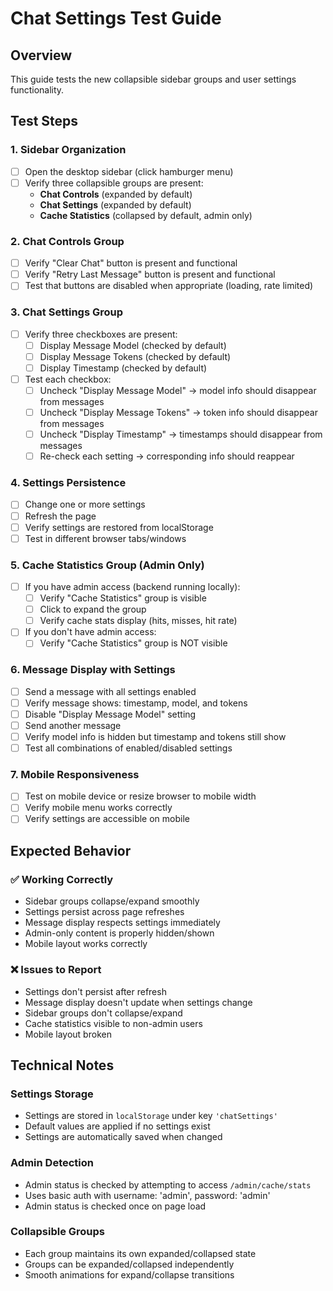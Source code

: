 # Chat Settings Test Guide

## Overview
This guide tests the new collapsible sidebar groups and user settings functionality.

## Test Steps

### 1. Sidebar Organization
- [ ] Open the desktop sidebar (click hamburger menu)
- [ ] Verify three collapsible groups are present:
  - **Chat Controls** (expanded by default)
  - **Chat Settings** (expanded by default)  
  - **Cache Statistics** (collapsed by default, admin only)

### 2. Chat Controls Group
- [ ] Verify "Clear Chat" button is present and functional
- [ ] Verify "Retry Last Message" button is present and functional
- [ ] Test that buttons are disabled when appropriate (loading, rate limited)

### 3. Chat Settings Group
- [ ] Verify three checkboxes are present:
  - [ ] Display Message Model (checked by default)
  - [ ] Display Message Tokens (checked by default)
  - [ ] Display Timestamp (checked by default)
- [ ] Test each checkbox:
  - [ ] Uncheck "Display Message Model" → model info should disappear from messages
  - [ ] Uncheck "Display Message Tokens" → token info should disappear from messages
  - [ ] Uncheck "Display Timestamp" → timestamps should disappear from messages
  - [ ] Re-check each setting → corresponding info should reappear

### 4. Settings Persistence
- [ ] Change one or more settings
- [ ] Refresh the page
- [ ] Verify settings are restored from localStorage
- [ ] Test in different browser tabs/windows

### 5. Cache Statistics Group (Admin Only)
- [ ] If you have admin access (backend running locally):
  - [ ] Verify "Cache Statistics" group is visible
  - [ ] Click to expand the group
  - [ ] Verify cache stats display (hits, misses, hit rate)
- [ ] If you don't have admin access:
  - [ ] Verify "Cache Statistics" group is NOT visible

### 6. Message Display with Settings
- [ ] Send a message with all settings enabled
- [ ] Verify message shows: timestamp, model, and tokens
- [ ] Disable "Display Message Model" setting
- [ ] Send another message
- [ ] Verify model info is hidden but timestamp and tokens still show
- [ ] Test all combinations of enabled/disabled settings

### 7. Mobile Responsiveness
- [ ] Test on mobile device or resize browser to mobile width
- [ ] Verify mobile menu works correctly
- [ ] Verify settings are accessible on mobile

## Expected Behavior

### ✅ Working Correctly
- Sidebar groups collapse/expand smoothly
- Settings persist across page refreshes
- Message display respects settings immediately
- Admin-only content is properly hidden/shown
- Mobile layout works correctly

### ❌ Issues to Report
- Settings don't persist after refresh
- Message display doesn't update when settings change
- Sidebar groups don't collapse/expand
- Cache statistics visible to non-admin users
- Mobile layout broken

## Technical Notes

### Settings Storage
- Settings are stored in `localStorage` under key `'chatSettings'`
- Default values are applied if no settings exist
- Settings are automatically saved when changed

### Admin Detection
- Admin status is checked by attempting to access `/admin/cache/stats`
- Uses basic auth with username: 'admin', password: 'admin'
- Admin status is checked once on page load

### Collapsible Groups
- Each group maintains its own expanded/collapsed state
- Groups can be expanded/collapsed independently
- Smooth animations for expand/collapse transitions
